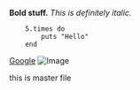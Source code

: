 **Bold stuff.**
*This is definitely italic.*

```
	5.times do
		puts "Hello"
	end
```

[Google](http://www.google.com)
![Image](http://xaharts.org/funny/i/gitopuss/github-octocat_yes-we-code.jpg)


this is master file

